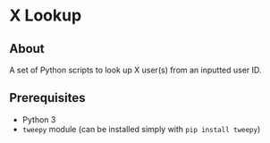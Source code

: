# X Lookup

## About

A set of Python scripts to look up X user(s) from an inputted user ID.

## Prerequisites

- Python 3
- `tweepy` module (can be installed simply with `pip install tweepy`)

